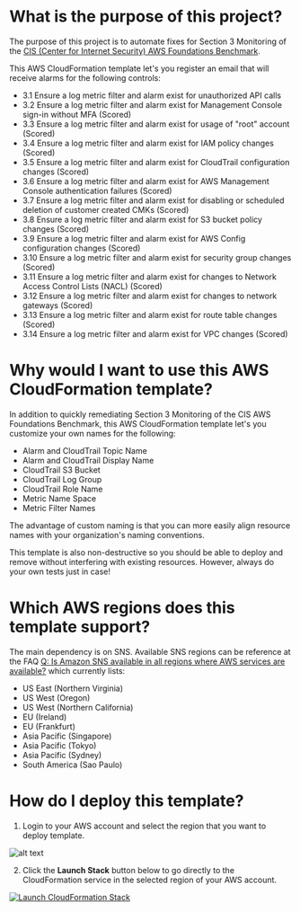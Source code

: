 # What is the purpose of this project?

The purpose of this project is to automate fixes for Section 3 Monitoring of the [CIS (Center for Internet Security) AWS Foundations Benchmark](https://d0.awsstatic.com/whitepapers/compliance/AWS_CIS_Foundations_Benchmark.pdf).

This AWS CloudFormation template let's you register an email that will receive alarms for the following controls:

- 3.1 Ensure a log metric filter and alarm exist for unauthorized API calls 
- 3.2 Ensure a log metric filter and alarm exist for Management Console sign-in without MFA (Scored)
- 3.3 Ensure a log metric filter and alarm exist for usage of "root" account (Scored)
- 3.4 Ensure a log metric filter and alarm exist for IAM policy changes (Scored)
- 3.5 Ensure a log metric filter and alarm exist for CloudTrail configuration changes (Scored)
- 3.6 Ensure a log metric filter and alarm exist for AWS Management Console authentication failures (Scored)
- 3.7 Ensure a log metric filter and alarm exist for disabling or scheduled deletion of customer created CMKs (Scored)
- 3.8 Ensure a log metric filter and alarm exist for S3 bucket policy changes (Scored)
- 3.9 Ensure a log metric filter and alarm exist for AWS Config configuration changes (Scored)
- 3.10 Ensure a log metric filter and alarm exist for security group changes (Scored)
- 3.11 Ensure a log metric filter and alarm exist for changes to Network Access Control Lists (NACL) (Scored)
- 3.12 Ensure a log metric filter and alarm exist for changes to network gateways (Scored)
- 3.13 Ensure a log metric filter and alarm exist for route table changes (Scored)
- 3.14 Ensure a log metric filter and alarm exist for VPC changes (Scored)

# Why would I want to use this AWS CloudFormation template?

In addition to quickly remediating Section 3 Monitoring of the CIS AWS Foundations Benchmark, this AWS CloudFormation template let's you customize your own names for the following:

- Alarm and CloudTrail Topic Name
- Alarm and CloudTrail Display Name
- CloudTrail S3 Bucket
- CloudTrail Log Group
- CloudTrail Role Name
- Metric Name Space
- Metric Filter Names

The advantage of custom naming is that you can more easily align resource names with your organization's naming conventions.

This template is also non-destructive so you should be able to deploy and remove without interfering with existing resources. However, always do your own tests just in case!

# Which AWS regions does this template support?

The main dependency is on SNS. Available SNS regions can be reference at the FAQ [Q: Is Amazon SNS available in all regions where AWS services are available?](https://aws.amazon.com/sns/faqs/) which currently lists:

- US East (Northern Virginia)
- US West (Oregon)
- US West (Northern California)
- EU (Ireland)
- EU (Frankfurt)
- Asia Pacific (Singapore)
- Asia Pacific (Tokyo)
- Asia Pacific (Sydney)
- South America (Sao Paulo)

# How do I deploy this template?

1. Login to your AWS account and select the region that you want to deploy template.

![alt text](https://github.com/virtualjj/cis-aws-benchmark-section-3-monitoring-remediate/blob/master/images/readme/cis-bench-sec-3-choose-region.jpg "Example logging into AWS console and selecting a region.")

2. Click the **Launch Stack** button below to go directly to the CloudFormation service in the selected region of your AWS account.

[![Launch CloudFormation Stack](https://s3.amazonaws.com/cloudformation-examples/cloudformation-launch-stack.png
)](https://console.aws.amazon.com/cloudformation/home?region=us-west-2#/stacks/new?stackName=cis-benchmark-3-monitoring-remediate&templateURL=https://s3-us-west-2.amazonaws.com/github.cis-aws-benchmark-section-3-monitoring-remediate/cis-aws-benchmark-section-3-monitoring-remediate.yml)
